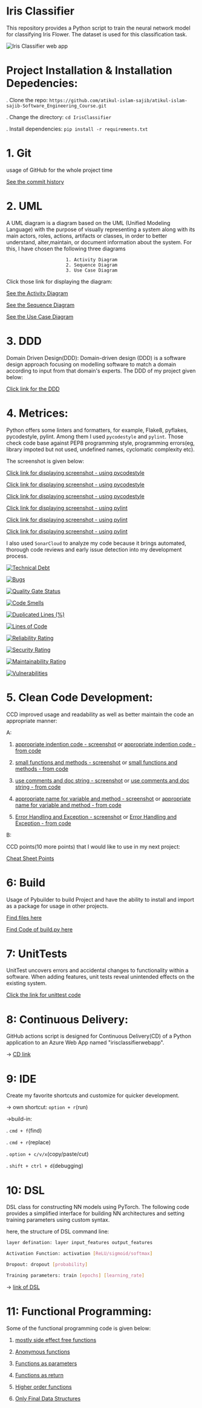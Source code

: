 # Iris Classifier

This repository provides a Python script to train the neural network model for classifying Iris Flower. The dataset is used for this classification task. 

![Iris Classifier web app](https://github.com/atikul-islam-sajib/atikul-islam-sajib-Software_Engineering_Course/blob/main/CCD/iris.png)

# Project Installation & Installation Depedencies:

. Clone the repo: `https://github.com/atikul-islam-sajib/atikul-islam-sajib-Software_Engineering_Course.git`

. Change the directory: `cd IrisClassifier`

. Install dependencies: `pip install -r requirements.txt`

# 1. Git 

usage of GitHub for the whole project time

<a href = "https://github.com/atikul-islam-sajib/atikul-islam-sajib-Software_Engineering_Course/commits/main/">See the commit history </a>

# 2. UML

A UML diagram is a diagram based on the UML (Unified Modeling Language) with the purpose of visually representing a system along with its main actors, roles, actions, artifacts or classes, in order to better understand, alter,maintain, or document information about the system. For this, I have chosen the following three diagrams

                          1. Activity Diagram
                          2. Sequence Diagram
                          3. Use Case Diagram

Click those link for displaying the diagram:


<a href = "https://github.com/atikul-islam-sajib/atikul-islam-sajib-Software_Engineering_Course/blob/main/UML/activity_diagram.pdf">See the Activity Diagram </a>


<a href = "https://github.com/atikul-islam-sajib/atikul-islam-sajib-Software_Engineering_Course/blob/main/UML/sequence_diagram%20(1).pdf">See the Sequence Diagram </a>


<a href = "https://github.com/atikul-islam-sajib/atikul-islam-sajib-Software_Engineering_Course/blob/main/UML/use_case_diagram.pdf">See the Use Case Diagram </a>


# 3. DDD

Domain Driven Design(DDD): Domain-driven design (DDD) is a software design approach focusing on modelling software to match a domain according to input from that domain's experts. The DDD of my project given below:

<a href = "https://github.com/atikul-islam-sajib/atikul-islam-sajib-Software_Engineering_Course/blob/main/DDD/DDD.pdf">Click link for the DDD </a>

# 4. Metrices:

Python offers some linters and formatters, for example, Flake8, pyflakes, pycodestyle, pylint. Among them I used `pycodestyle` and `pylint`. Those check code base against PEP8 programming style, programming errors(eg, library impoted but not used, undefined names, cyclomatic complexity etc).

The screenshot is given below:

<a href = "https://github.com/atikul-islam-sajib/atikul-islam-sajib-Software_Engineering_Course/blob/main/metrics/pycodestyle-classifier.png">Click link for displaying screenshot - using pycodestyle </a>

<a href = "https://github.com/atikul-islam-sajib/atikul-islam-sajib-Software_Engineering_Course/blob/main/metrics/pycodestyle-model-train.png">Click link for displaying screenshot - using pycodestyle </a>

<a href = "https://github.com/atikul-islam-sajib/atikul-islam-sajib-Software_Engineering_Course/blob/main/metrics/pycodestyle-unit-test.png">Click link for displaying screenshot - using pycodestyle </a>

<a href = "https://github.com/atikul-islam-sajib/atikul-islam-sajib-Software_Engineering_Course/blob/main/metrics/pylint-classifier-file.png">Click link for displaying screenshot - using pylint </a>

<a href = "https://github.com/atikul-islam-sajib/atikul-islam-sajib-Software_Engineering_Course/blob/main/metrics/pylint-model-train-file.png">Click link for displaying screenshot - using pylint </a>

<a href = "https://github.com/atikul-islam-sajib/atikul-islam-sajib-Software_Engineering_Course/blob/main/metrics/pylint-unit-test.png">Click link for displaying screenshot - using pylint </a>


I also used `SonarCloud` to analyze my code because it brings automated, thorough code reviews and early issue detection into my development process. 

[![Technical Debt](https://sonarcloud.io/api/project_badges/measure?project=atikul-islam-sajib_atikul-islam-sajib-Software_Engineering_Course&metric=sqale_index)](https://sonarcloud.io/summary/new_code?id=atikul-islam-sajib_atikul-islam-sajib-Software_Engineering_Course)


[![Bugs](https://sonarcloud.io/api/project_badges/measure?project=atikul-islam-sajib_atikul-islam-sajib-Software_Engineering_Course&metric=bugs)](https://sonarcloud.io/summary/new_code?id=atikul-islam-sajib_atikul-islam-sajib-Software_Engineering_Course)


[![Quality Gate Status](https://sonarcloud.io/api/project_badges/measure?project=atikul-islam-sajib_atikul-islam-sajib-Software_Engineering_Course&metric=alert_status)](https://sonarcloud.io/summary/new_code?id=atikul-islam-sajib_atikul-islam-sajib-Software_Engineering_Course)


[![Code Smells](https://sonarcloud.io/api/project_badges/measure?project=atikul-islam-sajib_atikul-islam-sajib-Software_Engineering_Course&metric=code_smells)](https://sonarcloud.io/summary/new_code?id=atikul-islam-sajib_atikul-islam-sajib-Software_Engineering_Course)


[![Duplicated Lines (%)](https://sonarcloud.io/api/project_badges/measure?project=atikul-islam-sajib_atikul-islam-sajib-Software_Engineering_Course&metric=duplicated_lines_density)](https://sonarcloud.io/summary/new_code?id=atikul-islam-sajib_atikul-islam-sajib-Software_Engineering_Course)


[![Lines of Code](https://sonarcloud.io/api/project_badges/measure?project=atikul-islam-sajib_atikul-islam-sajib-Software_Engineering_Course&metric=ncloc)](https://sonarcloud.io/summary/new_code?id=atikul-islam-sajib_atikul-islam-sajib-Software_Engineering_Course)


[![Reliability Rating](https://sonarcloud.io/api/project_badges/measure?project=atikul-islam-sajib_atikul-islam-sajib-Software_Engineering_Course&metric=reliability_rating)](https://sonarcloud.io/summary/new_code?id=atikul-islam-sajib_atikul-islam-sajib-Software_Engineering_Course)


[![Security Rating](https://sonarcloud.io/api/project_badges/measure?project=atikul-islam-sajib_atikul-islam-sajib-Software_Engineering_Course&metric=security_rating)](https://sonarcloud.io/summary/new_code?id=atikul-islam-sajib_atikul-islam-sajib-Software_Engineering_Course)


[![Maintainability Rating](https://sonarcloud.io/api/project_badges/measure?project=atikul-islam-sajib_atikul-islam-sajib-Software_Engineering_Course&metric=sqale_rating)](https://sonarcloud.io/summary/new_code?id=atikul-islam-sajib_atikul-islam-sajib-Software_Engineering_Course)


[![Vulnerabilities](https://sonarcloud.io/api/project_badges/measure?project=atikul-islam-sajib_atikul-islam-sajib-Software_Engineering_Course&metric=vulnerabilities)](https://sonarcloud.io/summary/new_code?id=atikul-islam-sajib_atikul-islam-sajib-Software_Engineering_Course)



# 5. Clean Code Development:

CCD improved usage and readability as well as better maintain the code an appropriate manner:

A:

1. <a href = "https://github.com/atikul-islam-sajib/atikul-islam-sajib-Software_Engineering_Course/blob/main/CCD/appropriate%20indention%20code%20from%20unit-test%20code.png">appropriate indention code - screenshot</a> or <a href = "https://github.com/atikul-islam-sajib/atikul-islam-sajib-Software_Engineering_Course/blob/main/IrisClassifier/unittest/unit_test.py#L28C1-L36C10">appropriate indention code - from code</a>


2. <a href = "https://github.com/atikul-islam-sajib/atikul-islam-sajib-Software_Engineering_Course/blob/main/CCD/small%20functions%20and%20methods%20from%20evaluate_metrics%20file.png">small functions and methods - screenshot</a> or <a href = "https://github.com/atikul-islam-sajib/atikul-islam-sajib-Software_Engineering_Course/blob/main/IrisClassifier/evaluation/evaluate_metrics.py#L91C1-L126C58">small functions and methods - from code</a>


3. <a href = "https://github.com/atikul-islam-sajib/atikul-islam-sajib-Software_Engineering_Course/blob/main/CCD/use%20comments%20and%20doc%20string%20from%20model%20train%20file.png">use comments and doc string - screenshot</a> or <a href = "https://github.com/atikul-islam-sajib/atikul-islam-sajib-Software_Engineering_Course/blob/main/IrisClassifier/training/model_train.py#L212C1-L246C9">use comments and doc string - from code</a>

4. <a href = "https://github.com/atikul-islam-sajib/atikul-islam-sajib-Software_Engineering_Course/blob/main/CCD/appropriate%20name%20for%20variable%20and%20method.png">appropriate name for variable and method - screenshot</a> or <a href = "https://github.com/atikul-islam-sajib/atikul-islam-sajib-Software_Engineering_Course/blob/main/IrisClassifier/model/classifier.py#L30C1-L61C1">appropriate name for variable and method - from code</a>


5. <a href = "https://github.com/atikul-islam-sajib/atikul-islam-sajib-Software_Engineering_Course/blob/main/CCD/Error%20Handling%20from%20model_train%20file.png">Error Handling and Exception - screenshot</a> or <a href = "https://github.com/atikul-islam-sajib/atikul-islam-sajib-Software_Engineering_Course/blob/main/IrisClassifier/training/model_train.py#L42C1-L57C72">Error Handling and Exception - from code</a>


B:

CCD points(10 more points) that I would like to use in my next project:


<a href = "https://github.com/atikul-islam-sajib/atikul-islam-sajib-Software_Engineering_Course/blob/main/CCD/CCD-CHEAT-SHEET.md">Cheat Sheet Points</a>

# 6: Build

Usage of Pybuilder to build Project and have the ability to install and import as a package for usage in other projects.


<a href = "https://github.com/atikul-islam-sajib/atikul-islam-sajib-Software_Engineering_Course/tree/main/target">Find files here </a>

<a href = "https://github.com/atikul-islam-sajib/atikul-islam-sajib-Software_Engineering_Course/blob/main/build.py">Find Code of build.py here </a>


# 7: UnitTests

UnitTest uncovers errors and accidental changes to functionality within a software. When adding features, unit tests reveal unintended effects on the existing system.

<a href = "https://github.com/atikul-islam-sajib/atikul-islam-sajib-Software_Engineering_Course/blob/main/IrisClassifier/unittest/unit_test.py">Click the link for unittest code </a>


# 8: Continuous Delivery:

GitHub actions script is designed for Continuous Delivery(CD) of a Python application to an Azure Web App named "irisclassifierwebapp".


-> <a href = "https://github.com/atikul-islam-sajib/atikul-islam-sajib-Software_Engineering_Course/blob/main/.github/workflows/main_irisclassifierwebapp.yml">CD link</a>


# 9: IDE

Create my favorite shortcuts and customize for quicker development.

-> own shortcut: `option + r`(run)

->build-in:

. `cmd + f`(find)

. `cmd + r`(replace)

. `option + c/v/x`(copy/paste/cut)

. `shift + ctrl + d`(debugging)


# 10: DSL

DSL class for constructing NN models using PyTorch. The following code provides a simplified interface for building NN architectures and setting training parameters using custom syntax. 


here, the structure of DSL command line:

```bash
layer defination: layer input_features output_features

Activation Function: activation [ReLU/sigmoid/softmax]

Dropout: dropout [probability]

Training parameters: train [epochs] [learning_rate]

```

-> <a href = "https://github.com/atikul-islam-sajib/atikul-islam-sajib-Software_Engineering_Course/blob/main/DSL-DEMO/dsl_demo.py">link of DSL</a>


# 11: Functional Programming:

Some of the functional programming code is given below:

1. <a href = "https://github.com/atikul-islam-sajib/atikul-islam-sajib-Software_Engineering_Course/blob/main/IrisClassifier/preprocessing/feature_engineering.py#L38C1-L40C44">mostly side effect free functions</a>

2. <a href = "https://github.com/atikul-islam-sajib/atikul-islam-sajib-Software_Engineering_Course/blob/main/IrisClassifier/evaluation/evaluate_metrics.py#L48C1-L55C78">Anonymous functions</a>

3. <a href = "https://github.com/atikul-islam-sajib/atikul-islam-sajib-Software_Engineering_Course/blob/main/IrisClassifier/dataset/load_dataset.py#L83-L103">Functions as parameters</a>

4. <a href = "https://github.com/atikul-islam-sajib/atikul-islam-sajib-Software_Engineering_Course/blob/main/IrisClassifier/preprocessing/feature_engineering.py#L42C1-L65C68">Functions as return</a>

5. <a href = "https://github.com/atikul-islam-sajib/atikul-islam-sajib-Software_Engineering_Course/blob/main/IrisClassifier/preprocessing/feature_engineering.py#L84C1-L93C34">Higher order functions</a>

6. <a href = "https://github.com/atikul-islam-sajib/atikul-islam-sajib-Software_Engineering_Course/blob/main/IrisClassifier/evaluation/evaluate_metrics.py#L69C1-L87C8">Only Final Data Structures</a>

